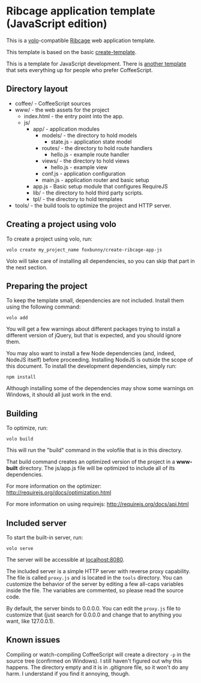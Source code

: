 # Ribcage application template (JavaScript edition)

This is a [volo](http://volojs.org/)-compatible
[Ribcage](https://github.com/foxbunny/ribcage) web application template.

This template is based on the basic
[create-template](https://github.com/volojs/create-template).

This is a template for JavaScript development. There is 
[another template](https://github.com/foxbunny/create-ribcage-app) that
sets everything up for people who prefer CoffeeScript.

## Directory layout

* coffee/ - CoffeeScript sources
* www/ - the web assets for the project
    * index.html - the entry point into the app.
    * js/
        * app/ - application modules
            * models/ - the directory to hold models
                * state.js - application state model
            * routes/ - the directory to hold route handlers
                * hello.js - example route handler
            * views/ - the directory to hold views
                * hello.js - example view
            * conf.js - application configuration
            * main.js - application router and basic setup
        * app.js - Basic setup module that configures RequireJS
        * lib/ - the directory to hold third party scripts.
        * tpl/ - the directory to hold templates
* tools/ - the build tools to optimize the project and HTTP server.

## Creating a project using volo

To create a project using volo, run:

    volo create my_project_name foxbunny/create-ribcage-app-js

Volo will take care of installing all dependencies, so you can skip that part
in the next section.

## Preparing the project

To keep the template small, dependencies are not included. Install them using
the following command:

    volo add

You will get a few warnings about different packages trying to install a
different version of jQuery, but that is expected, and you should ignore them.

You may also want to install a few Node dependencies (and, indeed, NodeJS
itself) before proceeding. Installing NodeJS is outside the scope of this
document. To install the development dependencies, simply run:

    npm install

Although installing some of the dependencies may show some warnings on Windows,
it should all just work in the end.

## Building

To optimize, run:

    volo build

This will run the "build" command in the volofile that is in this directory.

That build command creates an optimized version of the project in a
**www-built** directory. The js/app.js file will be optimized to include
all of its dependencies.

For more information on the optimizer:
http://requirejs.org/docs/optimization.html

For more information on using requirejs:
http://requirejs.org/docs/api.html

## Included server

To start the built-in server, run:

    volo serve

The server will be accessible at [localhost:8080](http://localhost:8080/). 

The included server is a simple HTTP server with reverse proxy capability. The
file is called `proxy.js` and is located in the `tools` directory. You can
customize the behavior of the server by editing a few all-caps variables inside
the file. The variables are commented, so please read the source code.

By default, the server binds to 0.0.0.0. You can edit the `proxy.js` file to
customize that (just search for 0.0.0.0 and change that to anything you want,
like 127.0.0.1).

## Known issues

Compiling or watch-compiling CoffeeScript will create a directory `-p` in the
source tree (confirmed on Windows). I still haven't figured out why this
happens. The directory empty and it is in .gitignore file, so it won't do any
harm. I understand if you find it annoying, though.
